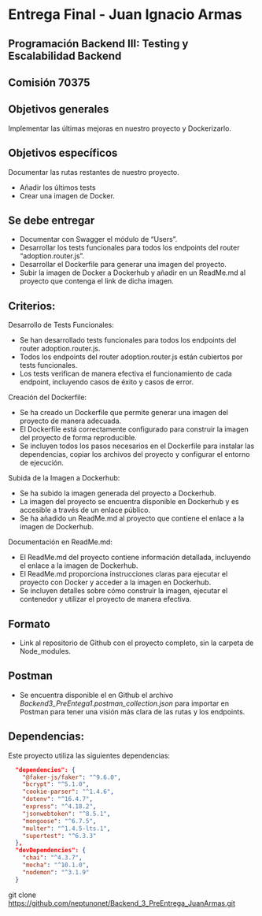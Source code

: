 # Entrega Final - Juan Ignacio Armas

## Programación Backend III: Testing y Escalabilidad Backend 
## Comisión 70375

## Objetivos generales
Implementar las últimas mejoras en nuestro proyecto y Dockerizarlo.


## Objetivos específicos
Documentar las rutas restantes de nuestro proyecto.
- Añadir los últimos tests
- Crear una imagen de Docker.

## Se debe entregar
- Documentar con Swagger el módulo de “Users”.
- Desarrollar los tests funcionales para todos los endpoints del router “adoption.router.js”.
- Desarrollar el Dockerfile para generar una imagen del proyecto.
- Subir la imagen de Docker a Dockerhub y añadir en un ReadMe.md al proyecto que contenga el link de dicha imagen.

## Criterios:
Desarrollo de Tests Funcionales:
- Se han desarrollado tests funcionales para todos los endpoints del router adoption.router.js.
- Todos los endpoints del router adoption.router.js están cubiertos por tests funcionales.
- Los tests verifican de manera efectiva el funcionamiento de cada endpoint, incluyendo casos de éxito y casos de error.

Creación del Dockerfile:
- Se ha creado un Dockerfile que permite generar una imagen del proyecto de manera adecuada.
- El Dockerfile está correctamente configurado para construir la imagen del proyecto de forma reproducible.
- Se incluyen todos los pasos necesarios en el Dockerfile para instalar las dependencias, copiar los archivos del proyecto y configurar el entorno de ejecución.

Subida de la Imagen a Dockerhub:
- Se ha subido la imagen generada del proyecto a Dockerhub.
- La imagen del proyecto se encuentra disponible en Dockerhub y es accesible a través de un enlace público.
- Se ha añadido un ReadMe.md al proyecto que contiene el enlace a la imagen de Dockerhub.

Documentación en ReadMe.md:
- El ReadMe.md del proyecto contiene información detallada, incluyendo el enlace a la imagen de Dockerhub.
- El ReadMe.md proporciona instrucciones claras para ejecutar el proyecto con Docker y acceder a la imagen en Dockerhub.
- Se incluyen detalles sobre cómo construir la imagen, ejecutar el contenedor y utilizar el proyecto de manera efectiva.



##  Formato
 - Link al repositorio de Github con el proyecto completo, sin la carpeta de Node_modules.

##  Postman
  - Se encuentra disponible el en Github el archivo *Backend3_PreEntega1.postman_collection.json* para importar en Postman para tener una visión más clara de las rutas y los endpoints.

## Dependencias:

Este proyecto utiliza las siguientes dependencias:

```json
  "dependencies": {
    "@faker-js/faker": "^9.6.0",
    "bcrypt": "^5.1.0",
    "cookie-parser": "^1.4.6",
    "dotenv": "^16.4.7",
    "express": "^4.18.2",
    "jsonwebtoken": "^8.5.1",
    "mongoose": "^6.7.5",
    "multer": "^1.4.5-lts.1",
    "supertest": "^6.3.3"
  },
  "devDependencies": {
    "chai": "^4.3.7",
    "mocha": "^10.1.0",
    "nodemon": "^3.1.9"
  }
```
git clone https://github.com/neptunonet/Backend_3_PreEntrega_JuanArmas.git

